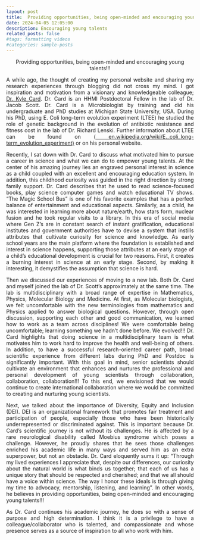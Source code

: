 ```yaml
---
layout: post
title:  Providing opportunities, being open-minded and encouraging young talents!!!
date: 2024-04-05 12:05:00
description: Encouraging young talents
related_posts: false
#tags: formatting videos
#categories: sample-posts
---
```

<p align="center"> <span class="font-weight-bold"> Providing opportunities, being open-minded and encouraging young talents!!! </span> </p>

<p align="justify"> A while ago, the thought of creating my personal website and sharing my research experiences 
through blogging did not cross my mind. I got inspiration and motivation from a visionary and 
knowledgeable colleague; <a href="https://www.kylejcard.com/about">Dr. Kyle Card</a>. Dr. Card is an 
HHMI Postdoctoral Fellow in the lab of Dr. Jacob Scott. Dr. Card is a Microbiologist by training and 
did his undergraduate and PhD studies at Michigan State University, USA. During his PhD, using E. Coli 
long-term evolution experiment (LTEE) he studied the role of genetic background in the evolution of 
antibiotic resistance and fitness cost in the lab of Dr. Richard Lenski. Further information about 
LTEE can be found on (<a href="https://en.wikipedia.org/wiki/E._coli_long-term_evolution_experiment">
en.wikipedia.org/wiki/E._coli_long-term_evolution_experiment)</a> or on his personal website. </p>

<p align="justify"> Recently, I sat down with Dr. Card to discuss what motivated him to pursue a career in science and 
what we can do to empower young talents. At the center of his amazing journey lies an engraved 
personal interest in science as a child coupled with an excellent and encouraging education 
system. In addition, this childhood curiosity was guided in the right direction by strong family 
support.  Dr. Card describes that he used to read science-focused books, play science computer 
games and watch educational TV shows. “The Magic School Bus” is one of his favorite examples
that has a perfect balance of entertainment and educational aspects. Similarly, as a child, he 
was interested in learning more about nature/earth, how stars form, nuclear fusion and he took 
regular visits to a library. In this era of social media where Gen Z’s are in constant search of 
instant gratification, educational institutes and government authorities have to devise a system 
that instills attributes that cultivate curiosity for science and knowledge. As early school years 
are the main platform where the foundation is established and interest in science happens, 
supporting those attributes at an early stage of a child’s educational development is crucial for 
two reasons. First, it creates a burning interest in science at an early stage. Second, by making 
it interesting, it demystifies the assumption that science is hard. </p>

<p align="justify"> Then we discussed our experiences of moving to a new lab. Both Dr. Card and myself joined the lab 
of Dr. Scott’s approximately at the same time. The lab is multidisciplinary with a broad range of 
expertise in Mathematics, Physics, Molecular Biology and Medicine. At first, as Molecular biologists, 
we felt uncomfortable with the new terminologies from mathematics and Physics applied to answer 
biological questions. However, through open discussion, supporting each other and good communication, 
we learned how to work as a team across disciplines! We were comfortable being uncomfortable; learning
something we hadn’t done before. We evolved!!! Dr. Card highlights that doing science in a 
multidisciplinary team is what motivates him to work hard to improve the health and well-being of 
others. In addition, to have a successful research-oriented career path, broad scientific experience 
from different labs during PhD and Postdoc is significantly important. With this goal in mind, senior 
scientists should cultivate an environment that enhances and nurtures the professional and personal 
development of young scientists through collaboration, collaboration, collaboration!!! To this end, 
we envisioned that we would continue to create international collaboration where we would be committed 
to creating and nurturing young scientists. </p>

<p align="justify">  Next, we talked about the importance of Diversity, Equity and Inclusion (DEI). DEI is an organizational
framework that promotes fair treatment and participation of people, especially those who have been 
historically underrepresented or discriminated against. This is important because Dr. Card’s scientific
journey is not without its challenges. He is affected by a rare neurological disability called Moebius 
syndrome which poses a challenge. However, he proudly shares that he sees those challenges enriched his
academic life in many ways and served him as an extra superpower, but not an obstacle. Dr.  Card 
eloquently sums it up: “Through my lived experiences I appreciate that, despite our differences, 
our curiosity about the natural world is what binds us together; that each of us has a unique story 
that should be respected and cherished; and that we all should have a voice within science. The way 
I honor these ideals is through giving my time to advocacy, mentorship, listening, and learning”. 
In other words, he believes in providing opportunities, being open-minded and encouraging young 
talents!!! </p>

<p align="justify">  As Dr. Card continues his academic journey, he does so with a sense of purpose and high determination. 
I think it is a privilege to have a colleague/collaborator who is talented, and compassionate and 
whose presence serves as a source of inspiration to all who work with him. </p>



